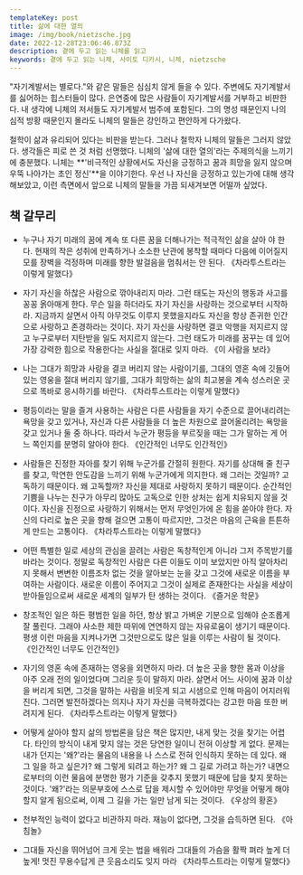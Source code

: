 ```yaml
---
templateKey: post
title: 삶에 대한 열의
image: /img/book/nietzsche.jpg
date: 2022-12-28T23:06:46.873Z
description: 곁에 두고 읽는 니체를 읽고
keywords: 곁에 두고 읽는 니체, 사이토 디카시, 니체, nietzsche
---
```

"자기계발서는 별로다."와 같은 말들은 심심치 않게 들을 수 있다. 주변에도 자기계발서를 싫어하는 힙스터들이 많다. 은연중에 많은 사람들이 자기계발서를 거부하고 비판한다. 내 생각에 니체의 저서들도 자기계발서 범주에 포함된다. 그의 명성 때문인지 나의 심적 방황 때문인지 몰라도 니체의 말들은 강인하고 편안하게 다가왔다.

철학이 삶과 유리되어 있다는 비판을 받는다. 그러나 철학자 니체의 말들은 그러지 않았다. 생각들은 피로 쓴 것 처럼 선명했다. 니체의 '삶에 대한 열의'라는 주제의식을 느끼기에 충분했다. 니체는 **'비극적인 상황에서도 자신을 긍정하고 꿈과 희망을 잃지 않으며 우뚝 나아가는 초인 정신'**을 이야기한다. 우선 나 자신을 긍정하고 있는가에 대해 생각해보았고, 이런 측면에서 앞으로 니체의 말들을 가끔 되새겨보면 어떨까 싶었다.

## 책 갈무리

- 누구나 자기 미래의 꿈에 계속 또 다른 꿈을 더해나가는 적극적인 삶을 살아 야 한다. 현재의 작은 성취에 만족하거나 소소한 난관에 봉착할 때마다 다음에 이어질지 모를 장벽을 걱정하며 미래를 향한 발걸음을 멈춰서는 안 된다. 《차라투스트라는 이렇게 말했다》

- 자기 자신을 하찮은 사람으로 깎아내리지 마라. 그런 태도는 자신의 행동과 사고를 꽁꽁 옭아매게 한다. 무슨 일을 하더라도 자기 자신을 사랑하는 것으로부터 시작하라. 지금까지 살면서 아직 아무것도 이루지 못했을지라도 자신을 항상 존귀한 인간으로 사랑하고 존경하라는 것이다. 자기 자신을 사랑하면 결코 악행을 저지르지 않고 누구로부터 지탄받을 일도 저지르지 않는다. 그런 태도가 미래를 꿈꾸는 데 있어 가장 강력한 힘으로 작용한다는 사실을 절대로 잊지 마라. 《이 사람을 보라》

- 나는 그대가 희망과 사랑을 결코 버리지 않는 사람이기를, 그대의 영혼 속에 깃들어 있는 영웅을 절대 버리지 않기를, 그대가 희망하는 삶의 최고봉을 계속 성스러운 곳으로 똑바로 응시하기를 바란다. 《차라투스트라는 이렇게 말했다》

- 평등이라는 말을 즐겨 사용하는 사람은 다른 사람들을 자기 수준으로 끌어내리려는 욕망을 갖고 있거나, 자신과 다른 사람들을 더 높은 차원으로 끌어올리려는 욕망을 갖고 있거나 둘 중 하나다. 따라서 누군가 평등을 부르짖을 때는 그가 말하는 게 어느 쪽인지를 분명히 알아야 한다. 《인간적인 너무도 인간적인》

- 사람들은 진정한 자아를 찾기 위해 누군가를 간절히 원한다. 자기를 상대해 줄 친구를 찾고, 막연한 안도감을 느끼기 위해 누군가에게 의지한다. 왜 그러는 것일까? 고독하기 때문이다. 왜 고독할까? 자신을 제대로 사랑하지 못하기 때문이다. 순간적인 기쁨을 나누는 친구가 아무리 많아도 고독으로 인한 상처는 쉽게 치유되지 않을 것이다. 자신을 진정으로 사랑하기 위해서는 먼저 무엇인가에 온 힘을 쏟아야 한다. 자신의 다리로 높은 곳을 향해 걸으면 고통이 따르지만, 그것은 마음의 근육을 튼튼하게 만드는 고통이다. 《차라투스트라는 이렇게 말했다》

- 어떤 특별한 일로 세상의 관심을 끌려는 사람은 독창적인게 아니라 그저 주목받기를 바라는 것이다. 정말로 독창적인 사람은 다른 이들도 이미 보았지만 아직 알아차리지 못해서 변변한 이름조차 없는 것을 알아보는 눈을 갖고 그것에 새로운 이름을 부여하는 사람이다. 새로운 이름이 주어지고 그것이 실제로 존재한다는 사실을 세상이 받아들임으로써 새로운 세계의 일부가 탄 생하는 것이다. 《즐거운 학문》

- 창조적인 일은 하든 평범한 일을 하던, 항상 밝고 가벼운 기분으로 임해야 순조롭게 잘 풀린다. 그래야 사소한 제한 따위에 연연하지 않는 자유로움이 생기기 때문이다. 평생 이런 마음을 지켜나가면 그것만으로도 많은 일을 이루는 사람이 될 것이다. 《인간적인 너무도 인간적인》

- 자기의 영혼 속에 존재하는 영웅을 외면하지 마라. 더 높은 곳을 향한 몸과 이상을 아주 오래 전의 일이었다며 그리운 듯이 말하지 마라. 살면서 어느 사이에 꿈과 이상을 버리게 되면, 그것을 말하는 사람을 비웃게 되고 시샘으로 인해 마음이 어지러워진다. 그러면 발전하겠다는 의지나 자기 자신을 극복하겠다는 강고한 마음 또한 버려지게 된다. 《차라투스트라는 이렇게 말했다》

- 어떻게 살아야 할지 삶의 방법론을 담은 책은 많지만, 내게 맞는 것을 찾기는 어렵다. 타인의 방식이 내게 맞지 않는 것은 당연한 일이니 전혀 이상할 게 없다. 문제는 내가 던지는 '왜?'라는 물음의 내용을 나 스스로 전혀 인식하지 못하는 데 있다. 왜 그 일을 하고 싶은가? 왜 그렇게 되려고 하는가? 왜 그 길로 가려고 하는가? 내면으로부터의 이런 물음에 분명한 평가 기준을 갖추지 못했기 때문에 답을 찾지 못하는 것이다. '왜?'라는 의문부호에 스스로 답을 제시할 수 있어야만 무엇을 어떻게 해야 할지 알게 됨으로써, 이제 그 길을 가는 일만 남게 되는 것이다. 《우상의 황혼》

- 천부적인 능력이 없다고 비관하지 마라. 재능이 없다면, 그것을 습득하면 된다. 《아침놀》

- 그대들 자신을 뛰어넘어 크게 웃는 법을 배워라 그대들의 가슴을 활짝 펴라 높게 더 높게! 멋진 무용수답게 큰 웃음소리도 잊지 마라 《차라투스트라는 이렇게 말했다》
